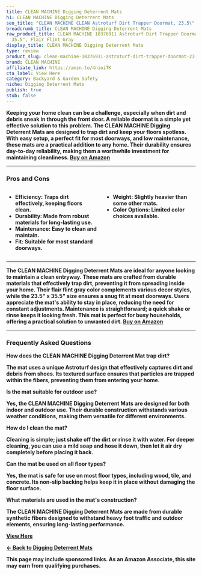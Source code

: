 ```yaml
---
title: CLEAN MACHINE Digging Deterrent Mats
h1: CLEAN MACHINE Digging Deterrent Mats
seo_title: "CLEAN MACHINE CLEAN Astroturf Dirt Trapper Doormat, 23.5\" x\u2026"
breadcrumb_title: CLEAN MACHINE Digging Deterrent Mats
raw_product_title: CLEAN MACHINE 10376911 Astroturf Dirt Trapper Doormat, 23.5" x
  35.5", Flair Flint Gray
display_title: CLEAN MACHINE Digging Deterrent Mats
type: review
product_slug: clean-machine-10376911-astroturf-dirt-trapper-doormat-23-5-x-35-5-flair-27ccd4c4
brand: CLEAN MACHINE
affiliate_link: https://amzn.to/4nioiTK
cta_label: View Here
category: Backyard & Garden Safety
niche: Digging Deterrent Mats
publish: true
stub: false
---
```


<div id="intro" class="full-width">
  <p><strong>Keeping your home clean can be a challenge, especially when dirt and debris sneak in through the front door. A reliable doormat is a simple yet effective solution to this problem. The CLEAN MACHINE Digging Deterrent Mats are designed to trap dirt and keep your floors spotless. With easy setup, a perfect fit for most doorways, and low maintenance, these mats are a practical addition to any home. Their durability ensures day-to-day reliability, making them a worthwhile investment for maintaining cleanliness. <a href="https://amzn.to/4nioiTK" rel="nofollow sponsored noopener" target="_blank"><strong>Buy on Amazon</strong></a></p>
</div>

<hr />
<h3 id="pros-cons">Pros and Cons</h3>
<div class="pc-grid" style="display:grid;grid-template-columns:1fr 1fr;gap:16px;">
  <ul>
    <li><strong>Efficiency:</strong> Traps dirt effectively, keeping floors clean.</li>
    <li><strong>Durability:</strong> Made from robust materials for long-lasting use.</li>
    <li><strong>Maintenance:</strong> Easy to clean and maintain.</li>
    <li><strong>Fit:</strong> Suitable for most standard doorways.</li>
  </ul>
  <ul>
    <li><strong>Weight:</strong> Slightly heavier than some other mats.</li>
    <li><strong>Color Options:</strong> Limited color choices available.</li>
  </ul>
</div>
<hr />

<div class="full-width">
  <p>The CLEAN MACHINE Digging Deterrent Mats are ideal for anyone looking to maintain a clean entryway. These mats are crafted from durable materials that effectively trap dirt, preventing it from spreading inside your home. Their flair flint gray color complements various decor styles, while the 23.5" x 35.5" size ensures a snug fit at most doorways. Users appreciate the mat's ability to stay in place, reducing the need for constant adjustments. Maintenance is straightforward; a quick shake or rinse keeps it looking fresh. This mat is perfect for busy households, offering a practical solution to unwanted dirt. <a href="https://amzn.to/4nioiTK" rel="nofollow sponsored noopener" target="_blank"><strong>Buy on Amazon</strong></a></p>
</div>

<hr />
<h3 id="faqs">Frequently Asked Questions</h3>

<p><strong>How does the CLEAN MACHINE Digging Deterrent Mat trap dirt?</strong></p>
<p>The mat uses a unique Astroturf design that effectively captures dirt and debris from shoes. Its textured surface ensures that particles are trapped within the fibers, preventing them from entering your home.</p>

<p><strong>Is the mat suitable for outdoor use?</strong></p>
<p>Yes, the CLEAN MACHINE Digging Deterrent Mats are designed for both indoor and outdoor use. Their durable construction withstands various weather conditions, making them versatile for different environments.</p>

<p><strong>How do I clean the mat?</strong></p>
<p>Cleaning is simple; just shake off the dirt or rinse it with water. For deeper cleaning, you can use a mild soap and hose it down, then let it air dry completely before placing it back.</p>

<p><strong>Can the mat be used on all floor types?</strong></p>
<p>Yes, the mat is safe for use on most floor types, including wood, tile, and concrete. Its non-slip backing helps keep it in place without damaging the floor surface.</p>

<p><strong>What materials are used in the mat's construction?</strong></p>
<p>The CLEAN MACHINE Digging Deterrent Mats are made from durable synthetic fibers designed to withstand heavy foot traffic and outdoor elements, ensuring long-lasting performance.</p>
<p><a class="btn" href="https://amzn.to/4nioiTK" target="_blank" rel="nofollow sponsored noopener">View Here</a></p>
<p><a href="/roundups/backyard-garden-safety/digging-deterrent-mats/">← Back to Digging Deterrent Mats</a></p>
<aside class="disclosure">This page may include sponsored links. As an Amazon Associate, this site may earn from qualifying purchases.</aside>
